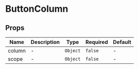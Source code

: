 # ButtonColumn

## Props

<!-- @vuese:ButtonColumn:props:start -->
|Name|Description|Type|Required|Default|
|---|---|---|---|---|
|column|-|`Object`|`false`|-|
|scope|-|`Object`|`false`|-|

<!-- @vuese:ButtonColumn:props:end -->


